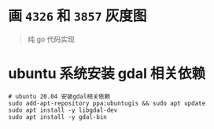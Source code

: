 # 画 `4326` 和 `3857` 灰度图
> 纯 go 代码实现

# ubuntu 系统安装 gdal 相关依赖
```shell
# ubuntu 20.04 安装gdal相关依赖
sudo add-apt-repository ppa:ubuntugis && sudo apt update
sudo apt install -y libgdal-dev
sudo apt install -y gdal-bin
```